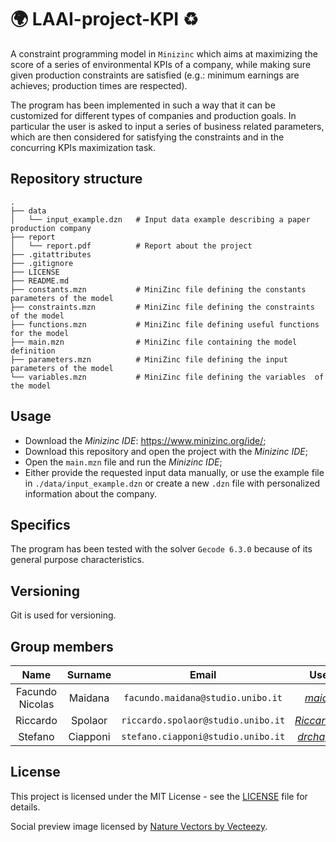 # :earth_africa: LAAI-project-KPI :recycle:
A constraint programming model in `Minizinc` which aims at maximizing the score of a series of environmental KPIs of a company, while making sure given production constraints are satisfied (e.g.: minimum  earnings are achieves; production times are respected).

The program has been implemented in such a way that it can be customized for different types of companies and production goals.
In particular the user is asked to input a series of business related parameters, which are then considered for satisfying the constraints and in the concurring KPIs maximization task. 

## Repository structure

    .
    ├── data
    │   └── input_example.dzn   # Input data example describing a paper production company
    ├── report                       
    │   └── report.pdf          # Report about the project 
    ├── .gitattributes
    ├── .gitignore
    ├── LICENSE
    ├── README.md
    ├── constants.mzn           # MiniZinc file defining the constants parameters of the model 
    ├── constraints.mzn         # MiniZinc file defining the constraints of the model
    ├── functions.mzn           # MiniZinc file defining useful functions for the model
    ├── main.mzn                # MiniZinc file containing the model definition
    ├── parameters.mzn          # MiniZinc file defining the input parameters of the model
    └── variables.mzn           # MiniZinc file defining the variables  of the model

## Usage
* Download the *Minizinc IDE*: https://www.minizinc.org/ide/;
* Download this repository and open the project with the *Minizinc IDE*;
* Open the `main.mzn` file and run the *Minizinc IDE*;
* Either provide the requested input data manually, or use the example file in `./data/input_example.dzn` or create a new `.dzn` file with personalized information about the company.

## Specifics
The program has been tested with the solver `Gecode 6.3.0` because of its general purpose characteristics.

## Versioning

Git is used for versioning.

## Group members

|  Name           |  Surname  |     Email                           |    Username                                             |
| :-------------: | :-------: | :---------------------------------: | :-----------------------------------------------------: |
| Facundo Nicolas | Maidana   | `facundo.maidana@studio.unibo.it`   | [_maidacundo_](https://github.com/maidacundo)           |
| Riccardo        | Spolaor   | `riccardo.spolaor@studio.unibo.it`  | [_RiccardoSpolaor_](https://github.com/RiccardoSpolaor) |
| Stefano         | Ciapponi  | `stefano.ciapponi@studio.unibo.it`  | [_drchapman-17_](https://github.com/drchapman-17)       |

## License

This project is licensed under the MIT License - see the [LICENSE](LICENSE) file for details.

Social preview image licensed by [Nature Vectors by Vecteezy](https://www.vecteezy.com/free-vector/nature).
